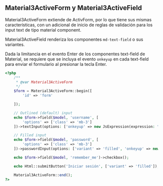 ## Material3ActiveForm y Material3ActiveField

Material3ActiveForm extiende de ActivForm, por lo que tiene sus mismas características, con un adicional de inicio de reglas de validación para los input text de tipo material component.

Material3ActiveField renderiza los componentes `md-text-field` o sus variantes.

Dada la limitancia en el evento Enter de los componentes text-field de Material, se requiere que se incluya el evento `onkeyup` en cada text-field para enviar el formulario al presionar  la tecla Enter.

```php
<?php
    /**
     * @var Material3ActiveForm
     */
    $form = Material3ActiveForm::begin([
        'id' => 'form'

    ]);

    // Outlined (default) input
    echo $form->field($model, 'username', [
        'options' => ['class' => 'mb-3']
    ])->textInput(options: ['onkeyup' => new JsExpression(expression: "if(event.key == 'Enter') { form.submit(); }")]);

    // Filled input
    echo $form->field($model, 'password', [
        'options' => ['class' => 'mb-3']
    ])->passwordInput(options: ['variant' => 'filled', 'onkeyup' => new JsExpression(expression: "if(event.key == 'Enter') { form.submit(); }")]);

    echo $form->field($model, 'remember_me')->checkbox();

    echo Html::submitButton('Iniciar sesión', ['variant' => 'filled']);

    Material3ActiveForm::end();
?>
```